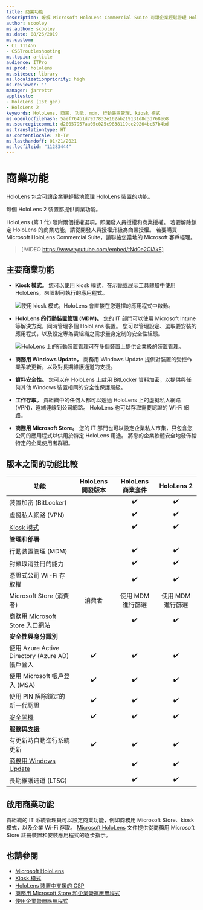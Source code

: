 ```yaml
---
title: 商業功能
description: 瞭解 Microsoft HoloLens Commercial Suite 可讓企業輕鬆管理 HoloLens 裝置的功能。
author: scooley
ms.author: scooley
ms.date: 08/26/2019
ms.custom:
- CI 111456
- CSSTroubleshooting
ms.topic: article
audience: ITPro
ms.prod: hololens
ms.sitesec: library
ms.localizationpriority: high
ms.reviewer: ''
manager: jarrettr
appliesto:
- HoloLens (1st gen)
- HoloLens 2
keywords: HoloLens, 商業, 功能, mdm, 行動裝置管理, kiosk 模式
ms.openlocfilehash: 5aef764b1d7937832e162ab219131d8c3d768e68
ms.sourcegitcommit: d20057957aa05c025c9838119cc29264bc57b4bd
ms.translationtype: HT
ms.contentlocale: zh-TW
ms.lasthandoff: 01/21/2021
ms.locfileid: "11283444"
---
```

# 商業功能

HoloLens 包含可讓企業更輕鬆地管理 HoloLens 裝置的功能。

每個 HoloLens 2 裝置都提供商業功能。

HoloLens (第 1 代) 隨附兩個授權選項，即開發人員授權和商業授權。 若要解除鎖定 HoloLens 的商業功能，請從開發人員授權升級為商業授權。 若要購買 Microsoft HoloLens Commercial Suite，請聯絡您當地的 Microsoft 客戶經理。

>[!VIDEO https://www.youtube.com/embed/tNd0e2CiAkE]

## 主要商業功能

- **Kiosk 模式。** 您可以使用 kiosk 模式，在示範或展示工具體驗中使用 HoloLens，來限制可執行的應用程式。

  ![使用 kiosk 模式，HoloLens 會直接在您選擇的應用程式中啟動。](images/201608-kioskmode-400px.png)

- **HoloLens 的行動裝置管理 (MDM)。** 您的 IT 部門可以使用 Microsoft Intune 等解決方案，同時管理多個 HoloLens 裝置。 您可以管理設定、選取要安裝的應用程式，以及設定專為貴組織之需求量身定制的安全性組態。

  ![HoloLens 上的行動裝置管理可在多個裝置上提供企業級的裝置管理。](images/201608-enterprisemanagement-400px.png)

- **商務用 Windows Update。** 商務用 Windows Update 提供對裝置的受控作業系統更新，以及對長期維護通道的支援。
- **資料安全性。** 您可以在 HoloLens 上啟用 BitLocker 資料加密，以提供與任何其他 Windows 裝置相同的安全性保護層級。
- **工作存取。** 貴組織中的任何人都可以透過 HoloLens 上的虛擬私人網路 (VPN)，遠端連線到公司網路。 HoloLens 也可以存取需要認證的 Wi-Fi 網路。
- **商務用 Microsoft Store。** 您的 IT 部門也可以設定企業私人市集，只包含您公司的應用程式以供用於特定 HoloLens 用途。 將您的企業軟體安全地發佈給特定的企業使用者群組。

## 版本之間的功能比較

|功能 |HoloLens 開發版本 |HoloLens 商業套件 |HoloLens 2 |
|---|:---:|:---:|:---:|
|裝置加密 (BitLocker) | |✔️ |✔️ |
|虛擬私人網路 (VPN) | |✔️ |✔️ |
|[Kiosk 模式](hololens-kiosk.md) | |✔️ |✔️ |
|**管理和部署** | | | |
|行動裝置管理 (MDM) | |✔️ |✔️ |
|封鎖取消註冊的能力 | |✔️ |✔️ |
|憑證式公司 Wi-Fi 存取權 | |✔️ |✔️ |
|Microsoft Store (消費者) |消費者 |使用 MDM 進行篩選 |使用 MDM 進行篩選 |
|[商務用 Microsoft Store 入口網站](https://docs.microsoft.com/microsoft-store/working-with-line-of-business-apps) | |✔️ |✔️ |
|**安全性與身分識別** | | | |
|使用 Azure Active Directory (Azure AD) 帳戶登入 |✔️ |✔️ |✔️ |
|使用 Microsoft 帳戶登入 (MSA)  |✔️ |✔️ |✔️ |
|使用 PIN 解除鎖定的新一代認證 |✔️ |✔️ |✔️ |
|[安全開機](https://docs.microsoft.com/windows-hardware/design/device-experiences/oem-secure-boot) |✔️ |✔️ |✔️ |
|**服務與支援** | | | |
|有更新時自動進行系統更新 |✔️ |✔️ |✔️ |
|[商務用 Windows Update](https://docs.microsoft.com/windows/deployment/update/waas-manage-updates-wufb) | |✔️ |✔️ |
|長期維護通道 (LTSC) | |✔️ |✔️ |

## 啟用商業功能

貴組織的 IT 系統管理員可以設定商業功能，例如商務用 Microsoft Store、kiosk 模式，以及企業 Wi-Fi 存取。 [Microsoft HoloLens](index.yml) 文件提供從商務用 Microsoft Store 註冊裝置和安裝應用程式的逐步指示。

## 也請參閱

- [Microsoft HoloLens](index.yml)
- [Kiosk 模式](hololens-kiosk.md)
- [HoloLens 裝置中支援的 CSP](/windows/client-management/mdm/configuration-service-provider-reference#csps-supported-in-hololens-devices)
- [商務用 Microsoft Store 和企業營運應用程式](https://blogs.technet.microsoft.com/sbucci/2016/04/13/windows-store-for-business-and-line-of-business-applications/)
- [使用企業營運應用程式](/microsoft-store/working-with-line-of-business-apps)
